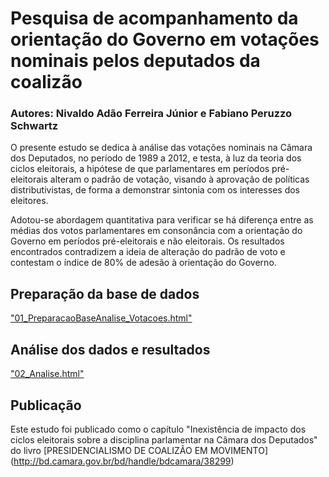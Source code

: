 # Pesquisa de acompanhamento da orientação do Governo em votações nominais pelos deputados da coalizão

### Autores: Nivaldo Adão Ferreira Júnior e Fabiano Peruzzo Schwartz

O presente estudo se dedica à análise das votações nominais na Câmara dos Deputados, no período de 1989 a 2012, e testa, à luz da teoria dos ciclos eleitorais, a hipótese de que parlamentares em períodos pré-eleitorais alteram o padrão de votação, visando à aprovação de políticas distributivistas, de forma a demonstrar sintonia com os interesses dos eleitores.

Adotou-se abordagem quantitativa para verificar se há diferença entre as médias dos votos parlamentares em consonância com a orientação do Governo em períodos pré-eleitorais e não eleitorais. Os resultados encontrados contradizem a ideia de alteração do padrão de voto e contestam o índice de 80% de adesão à orientação do Governo.

## Preparação da base de dados

["01_PreparacaoBaseAnalise_Votacoes.html"](http://htmlpreview.github.com/?https://github.com/Cefor/fidelidadedabase/blob/master/01_PreparacaoBaseAnalise_Votacoes.html)

## Análise dos dados e resultados

["02_Analise.html"](http://htmlpreview.github.com/?https://github.com/Cefor/fidelidadedabase/blob/master/02_Analise.html)

## Publicação 

Este estudo foi publicado como o capítulo "Inexistência de impacto dos
ciclos eleitorais sobre a disciplina
parlamentar na Câmara dos Deputados" do livro [PRESIDENCIALISMO DE COALIZÃO EM MOVIMENTO] (http://bd.camara.gov.br/bd/handle/bdcamara/38299)
